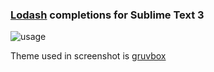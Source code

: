 ### [Lodash](https://lodash.com/) completions for Sublime Text 3

![usage](http://i.imgur.com/LZLqAbm.gif)

Theme used in screenshot is [gruvbox](https://packagecontrol.io/packages/gruvbox)
